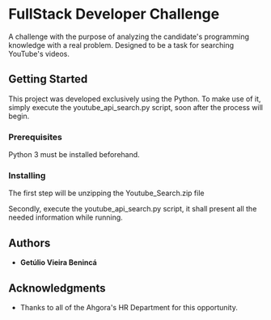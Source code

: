 # FullStack Developer Challenge

A challenge with the purpose of analyzing the candidate's programming knowledge with a real problem. Designed to be a task for searching YouTube's videos.

## Getting Started

This project was developed exclusively using the Python. To make use of it, simply execute the youtube_api_search.py script, soon after the process will begin.

### Prerequisites

Python 3 must be installed beforehand.

### Installing

The first step will be unzipping the Youtube_Search.zip file

Secondly, execute the youtube_api_search.py script, it shall present all the needed information while running.

## Authors

* **Getúlio Vieira Benincá**

## Acknowledgments

* Thanks to all of the Ahgora's HR Department for this opportunity.
